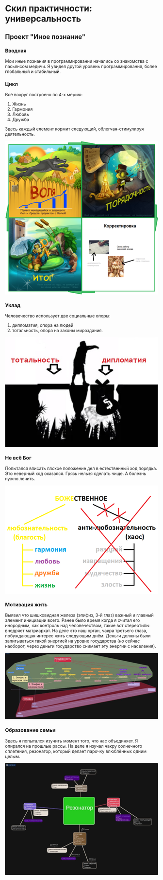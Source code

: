 # Скил практичности: универсальность

## Проект "Иное познание"
### Вводная

Мои иные познания в программировании начались со знакомства с пасьянсом медичи. Я увидел другой уровень программирования, более глобальный и стабильный.

### Цикл

Всё вокруг построено по 4-х мерию:
1. Жизнь
2. Гармония
3. Любовь
4. Дружба

Здесь каждый елемент кормит следующий, облегчая-стимулируя деятельность. 

![](./Картинки/prudence-cicle-1.png)

### Уклад

Человечество использует две социальные опоры:
1. дипломатия, опора на людей
2. тотальность, опора на законы мироздания.

![](./Картинки/Подход.jpg)

### Не всё Бог

Попытался вписать плохое положение дел в естественный ход порядка. Это неверный ход оказался. Грязь нельзя сделать чище. А болезнь нужно лечить.

![](./Картинки/Божественное2.png)

### Мотивация жить

Выявил что шишковидная железа (эпифиз, 3-й глаз) важный и главный элемент инициации всего. Ранее было время когда я считал его инородным, как контроль над человечеством, такие вот стереотипы внедряет матриархат. На деле это наш орган, чакра третьего глаза, побуждающая интерес жить следующим днём. Деньги должны были запитываться такой энергией на уровне государства (но сейчас наоборот, через деньги государство снимает эту энергии с населения). 

![](./Картинки/Человек%20и%20эпифиз.jpg)

### Образование семьи

Здесь я попытался изучить момент того, что нас объединяет. Я опирался на прошлые рассы. На деле я изучал чакру солнечного сплетения, резонатор, который делает парочку влюблённых одним целым.

![](./Картинки/Четыре%20рассы.jpg)
